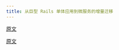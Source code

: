```yaml
---
title: 从巨型 Rails 单体应用到微服务的增量迁移
---
```



[原文](http://blog.carbonfive.com/2014/05/29/an-incremental-migration-from-rails-monolithic-to-microservices/)

[原文](https://blog.codeship.com/architecting-rails-apps-as-microservices/)
